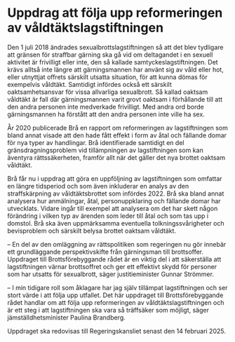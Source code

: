 # Uppdrag att följa upp reformeringen av våldtäktslagstiftningen

Den 1 juli 2018 ändrades sexualbrottslagstiftningen så att det blev tydligare att gränsen för straffbar gärning ska gå vid om deltagandet i en sexuell aktivitet är frivilligt eller inte, den så kallade samtyckeslagstiftningen. Det krävs alltså inte längre att gärningsmannen har använt sig av våld eller hot, eller utnyttjat offrets särskilt utsatta situation, för att kunna dömas för exempelvis våldtäkt. Samtidigt infördes också ett särskilt oaktsamhetsansvar för vissa allvarliga sexualbrott. Så kallad oaktsam våldtäkt är fall där gärningsmannen varit grovt oaktsam i förhållande till att den andra personen inte medverkade frivilligt. Med andra ord borde gärningsmannen ha förstått att den andra personen inte ville ha sex.

År 2020 publicerade Brå en rapport om reformeringen av lagstiftningen som bland annat visade att den hade fått effekt i form av åtal och fällande domar för nya typer av handlingar. Brå identifierade samtidigt en del gränsdragningsproblem vid tillämpningen av lagstiftningen som kan äventyra rättssäkerheten, framför allt när det gäller det nya brottet oaktsam våldtäkt.

Brå får nu i uppdrag att göra en uppföljning av lagstiftningen som omfattar en längre tidsperiod och som även inkluderar en analys av den straffskärpning av våldtäktsbrottet som infördes 2022\. Brå ska bland annat analysera hur anmälningar, åtal, personuppklaring och fällande domar har utvecklats. Vidare ingår till exempel att analysera om det har skett någon förändring i vilken typ av ärenden som leder till åtal och som tas upp i domstol. Brå ska även uppmärksamma eventuella tolkningssvårigheter och bevisproblem och särskilt belysa brottet oaktsam våldtäkt.

– En del av den omläggning av rättspolitiken som regeringen nu gör innebär ett grundläggande perspektivskifte från gärningsman till brottsoffer. Uppdraget till Brottsförebyggande rådet är en viktig del i att säkerställa att lagstiftningen värnar brottsoffret och ger ett effektivt skydd för personer som har utsatts för sexualbrott, säger justitieminister Gunnar Strömmer.

– I min tidigare roll som åklagare har jag själv tillämpat lagstiftningen och ser stort värde i att följa upp utfallet. Det här uppdraget till Brottsförebyggande rådet handlar om att följa upp reformeringen av våldtäktslagstiftningen och är ett steg i att lagstiftningen ska vara så träffsäker som möjligt, säger jämställdhetsminister Paulina Brandberg.

Uppdraget ska redovisas till Regeringskansliet senast den 14 februari 2025\.
